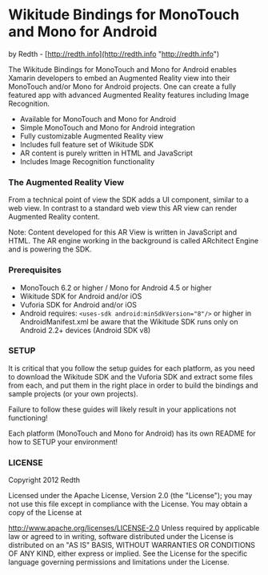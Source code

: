 # Wikitude Bindings for MonoTouch and Mono for Android #

by Redth - [http://redth.info](http://redth.info "http://redth.info")


The Wikitude Bindings for MonoTouch and Mono for Android enables Xamarin developers to embed an Augmented Reality view into their MonoTouch and/or Mono for Android projects.  One can create a fully featured app with advanced Augmented Reality features including Image Recognition.


- Available for MonoTouch and Mono for Android
- Simple MonoTouch and Mono for Android integration
- Fully customizable Augmented Reality view
- Includes full feature set of Wikitude SDK
- AR content is purely written in HTML and JavaScript
- Includes Image Recognition functionality


### The Augmented Reality View ###

From a technical point of view the SDK adds a UI component, similar to a web view. In contrast to a standard web view this AR view can render Augmented Reality content.

Note: Content developed for this AR View is written in JavaScript and HTML. The AR engine working in the background is called ARchitect Engine and is powering the SDK.


### Prerequisites ###
- MonoTouch 6.2 or higher / Mono for Android 4.5 or higher
- Wikitude SDK for Android and/or iOS
- Vuforia SDK for Android and/or iOS
- Android requires: ```<uses-sdk android:minSdkVersion="8"/>``` or higher in AndroidManifest.xml be aware that the Wikitude SDK runs only on Android 2.2+ devices (Android SDK v8)


### SETUP ###

It is critical that you follow the setup guides for each platform, as you need to download the Wikitude SDK and the Vuforia SDK and extract some files from each, and put them in the right place in order to build the bindings and sample projects (or your own projects).

Failure to follow these guides will likely result in your applications not functioning!

Each platform (MonoTouch and Mono for Android) has its own README for how to SETUP your environment!


### LICENSE ###
Copyright 2012 Redth

Licensed under the Apache License, Version 2.0 (the "License"); you may not use this file except in compliance with the License. You may obtain a copy of the License at

   http://www.apache.org/licenses/LICENSE-2.0
Unless required by applicable law or agreed to in writing, software distributed under the License is distributed on an "AS IS" BASIS, WITHOUT WARRANTIES OR CONDITIONS OF ANY KIND, either express or implied. See the License for the specific language governing permissions and limitations under the License.
